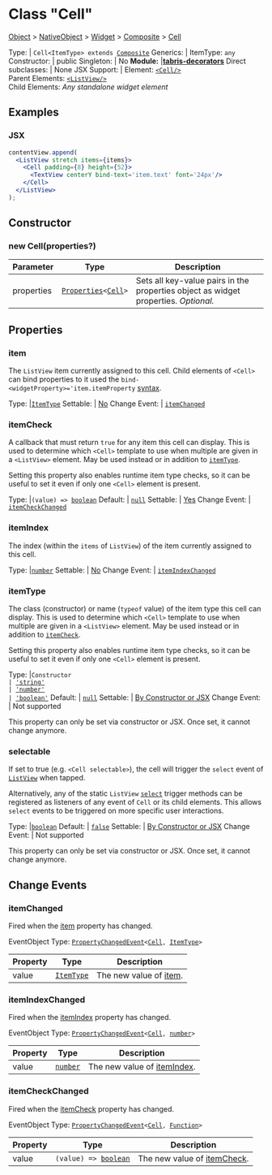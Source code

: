 ---
---
# Class "Cell"

<a href="https://developer.mozilla.org/en-US/docs/Web/JavaScript/Reference/Global_Objects/Object" title="View &quot;Object&quot; on MDN">Object</a> > <a href="NativeObject.html" title="NativeObject Class Reference">NativeObject</a> > <a href="Widget.html" title="Widget Class Reference">Widget</a> > <a href="Composite.html" title="Composite Class Reference">Composite</a> > <a href="#" >Cell</a>

Type: | <code style="white-space: nowrap">Cell&lt;ItemType&gt; extends <a href="Composite.html" title="Composite Class Reference">Composite</a></code>
Generics: | <span id="generics">ItemType: <code style="white-space: nowrap"><a title="Literally any JavaScript value">any</a></code><br/></span>
Constructor: | public
Singleton: | No
**Module:** |<a href="https://www.npmjs.com/package/tabris-decorators" >**tabris-decorators**</a>
Direct subclasses: | None
JSX Support: | Element: <code style="white-space: nowrap"><a href="#" >&lt;Cell/&gt;</a></code><br/>Parent Elements: <code style="white-space: nowrap"><a href="ListView.html" title="ListView Class Reference">&lt;ListView/&gt;</a></code><br/>Child Elements: *Any standalone widget element*<br/>

## Examples
### JSX


```jsx
contentView.append(
  <ListView stretch items={items}>
    <Cell padding={8} height={52}>
      <TextView centerY bind-text='item.text' font='24px'/>
    </Cell>
  </ListView>
);
```


## Constructor

### new Cell(properties?)

Parameter|Type|Description
-|-|-
properties | <code style="white-space: nowrap"><a href="../types.html#propertieswidget" title="Properties&lt;Widget&gt;">Properties</a>&lt;<a href="#" >Cell</a>&gt;</code> | Sets all key-value pairs in the properties object as widget properties. *Optional.*

## Properties

### item


The `ListView` item currently assigned to this cell. Child elements of `<Cell>` can bind properties to it used the `bind-<widgetProperty>='item.itemProperty` [syntax](../databinding/@component#one-way-bindings).

Type: |<code style="white-space: nowrap"><a href="#generics" title="Generic Parameter&quot;ItemType&quot;">ItemType</a></code>
Settable: | <a href="../widget-basics.html#widget-properties" >No</a>
Change Event: | [`itemChanged`](#itemchanged)




### itemCheck


A callback that must return `true` for any item this cell can display. This is used to determine which `<Cell>` template to use when multiple are given in a `<ListView>` element. May be used instead or in addition to [`itemType`](#itemtype).

Setting this property also enables runtime item type checks, so it can be useful to set it even if only one `<Cell>` element is present.

Type: |<code style="white-space: nowrap">(<a title="Literally any JavaScript value">value</a>) => <a href="https://developer.mozilla.org/en-US/docs/Web/JavaScript/Data_structures#Boolean_type" title="View &quot;boolean&quot; on MDN">boolean</a></code>
Default: | <code style="white-space: nowrap"><a href="https://developer.mozilla.org/en-US/docs/Web/JavaScript/Data_structures#String_type" title="View &quot;string&quot; on MDN">null</a></code>
Settable: | <a href="../widget-basics.html#widget-properties" >Yes</a>
Change Event: | [`itemCheckChanged`](#itemcheckchanged)




### itemIndex


The index (within the `items` of `ListView`) of the item currently assigned to this cell.

Type: |<code style="white-space: nowrap"><a href="https://developer.mozilla.org/en-US/docs/Web/JavaScript/Data_structures#Number_type" title="View &quot;number&quot; on MDN">number</a></code>
Settable: | <a href="../widget-basics.html#widget-properties" >No</a>
Change Event: | [`itemIndexChanged`](#itemindexchanged)




### itemType


The class (constructor) or name (`typeof` value) of the item type this cell can display. This is used to determine which `<Cell>` template to use when multiple are given in a `<ListView>` element. May be used instead or in addition to [`itemCheck`](#itemcheck).

Setting this property also enables runtime item type checks, so it can be useful to set it even if only one `<Cell>` element is present.

Type: |<code style="white-space: nowrap">Constructor<br/> &#124; <a href="https://developer.mozilla.org/en-US/docs/Web/JavaScript/Data_structures#String_type" title="View &quot;string&quot; on MDN">'string'</a><br/> &#124; <a href="https://developer.mozilla.org/en-US/docs/Web/JavaScript/Data_structures#String_type" title="View &quot;string&quot; on MDN">'number'</a><br/> &#124; <a href="https://developer.mozilla.org/en-US/docs/Web/JavaScript/Data_structures#String_type" title="View &quot;string&quot; on MDN">'boolean'</a></code>
Default: | <code style="white-space: nowrap"><a href="https://developer.mozilla.org/en-US/docs/Web/JavaScript/Data_structures#String_type" title="View &quot;string&quot; on MDN">null</a></code>
Settable: | <a href="../widget-basics.html#widget-properties" >By Constructor or JSX</a>
Change Event: | Not supported




This property can only be set via constructor or JSX. Once set, it cannot change anymore.



### selectable


If set to true (e.g. `<Cell selectable>`), the cell will trigger the `select` event of [`ListView`](./ListView.md) when tapped.

Alternatively, any of the static `ListView` [`select`](./ListView.md#selectprimaryev) trigger methods can be registered as listeners of any event of `Cell` or its child elements. This allows `select` events to be triggered on more specific user interactions.

Type: |<code style="white-space: nowrap"><a href="https://developer.mozilla.org/en-US/docs/Web/JavaScript/Data_structures#Boolean_type" title="View &quot;boolean&quot; on MDN">boolean</a></code>
Default: | <code style="white-space: nowrap"><a href="https://developer.mozilla.org/en-US/docs/Web/JavaScript/Data_structures#String_type" title="View &quot;string&quot; on MDN">false</a></code>
Settable: | <a href="../widget-basics.html#widget-properties" >By Constructor or JSX</a>
Change Event: | Not supported




This property can only be set via constructor or JSX. Once set, it cannot change anymore.




## Change Events

### itemChanged

Fired when the [item](#item) property has changed.

EventObject Type: <code style="white-space: nowrap"><a href="../types.html#propertychangedeventtargettype-valuetype" title="PropertyChangedEvent&lt;TargetType, ValueType&gt;">PropertyChangedEvent</a>&lt;<a href="#" >Cell</a>, <a href="#generics" title="Generic Parameter&quot;ItemType&quot;">ItemType</a>&gt;</code>

Property|Type|Description
-|-|-
value | <code style="white-space: nowrap"><a href="#generics" title="Generic Parameter&quot;ItemType&quot;">ItemType</a></code> | The new value of [item](#item).

### itemIndexChanged

Fired when the [itemIndex](#itemindex) property has changed.

EventObject Type: <code style="white-space: nowrap"><a href="../types.html#propertychangedeventtargettype-valuetype" title="PropertyChangedEvent&lt;TargetType, ValueType&gt;">PropertyChangedEvent</a>&lt;<a href="#" >Cell</a>, <a href="https://developer.mozilla.org/en-US/docs/Web/JavaScript/Data_structures#Number_type" title="View &quot;number&quot; on MDN">number</a>&gt;</code>

Property|Type|Description
-|-|-
value | <code style="white-space: nowrap"><a href="https://developer.mozilla.org/en-US/docs/Web/JavaScript/Data_structures#Number_type" title="View &quot;number&quot; on MDN">number</a></code> | The new value of [itemIndex](#itemindex).

### itemCheckChanged

Fired when the [itemCheck](#itemcheck) property has changed.

EventObject Type: <code style="white-space: nowrap"><a href="../types.html#propertychangedeventtargettype-valuetype" title="PropertyChangedEvent&lt;TargetType, ValueType&gt;">PropertyChangedEvent</a>&lt;<a href="#" >Cell</a>, <a href="https://developer.mozilla.org/en-US/docs/Web/JavaScript/Reference/Global_Objects/Function" title="View &quot;Function&quot; on MDN">Function</a>&gt;</code>

Property|Type|Description
-|-|-
value | <code style="white-space: nowrap">(<a title="Literally any JavaScript value">value</a>) => <a href="https://developer.mozilla.org/en-US/docs/Web/JavaScript/Data_structures#Boolean_type" title="View &quot;boolean&quot; on MDN">boolean</a></code> | The new value of [itemCheck](#itemcheck).

